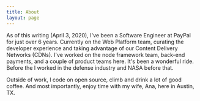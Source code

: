 ```yaml
---
title: About
layout: page
---
```


As of this writing (April 3, 2020), I've been a Software Engineer at PayPal for just over 6 years. Currently on the Web Platform team, curating the developer experience and taking advantage of our Content Delivery Networks (CDNs). I've worked on the node framework team, back-end payments, and a couple of product teams here. It's been a wonderful ride. Before the I worked in the defense industry and NASA before that.

Outside of work, I code on open source, climb and drink a lot of good coffee. And most importantly, enjoy time with my wife, Ana, here in Austin, TX.
